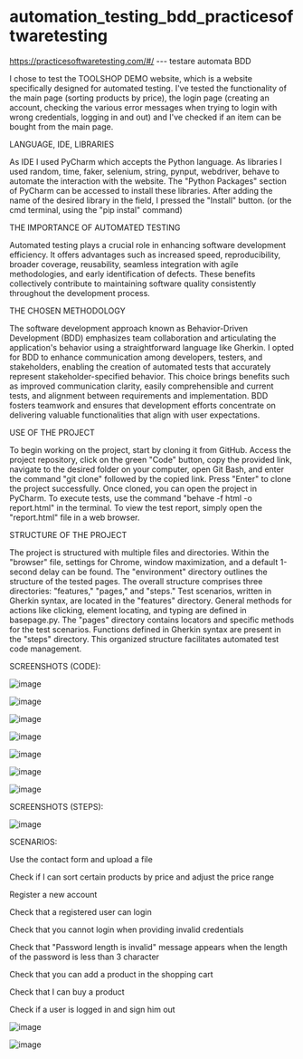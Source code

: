 # automation_testing_bdd_practicesoftwaretesting
https://practicesoftwaretesting.com/#/ --- testare automata BDD


I chose to test the TOOLSHOP DEMO website, which is a website specifically designed for automated testing. I've tested the functionality of the main page (sorting products by price), the login page (creating an account, checking the various error messages when trying to login with wrong credentials, logging in and out) and I've checked if an item can be bought from the main page.

LANGUAGE, IDE, LIBRARIES

As IDE I used PyCharm which accepts the Python language. As libraries I used random, time, faker, selenium, string, pynput, webdriver, behave to automate the interaction with the website. The "Python Packages" section of PyCharm can be accessed to install these libraries. After adding the name of the desired library in the field, I pressed the "Install" button. (or the cmd terminal, using the "pip instal" command)

THE IMPORTANCE OF AUTOMATED TESTING

Automated testing plays a crucial role in enhancing software development efficiency. It offers advantages such as increased speed, reproducibility, broader coverage, reusability, seamless integration with agile methodologies, and early identification of defects. These benefits collectively contribute to maintaining software quality consistently throughout the development process.

THE CHOSEN METHODOLOGY

The software development approach known as Behavior-Driven Development (BDD) emphasizes team collaboration and articulating the application's behavior using a straightforward language like Gherkin. I opted for BDD to enhance communication among developers, testers, and stakeholders, enabling the creation of automated tests that accurately represent stakeholder-specified behavior. This choice brings benefits such as improved communication clarity, easily comprehensible and current tests, and alignment between requirements and implementation. BDD fosters teamwork and ensures that development efforts concentrate on delivering valuable functionalities that align with user expectations.

USE OF THE PROJECT

To begin working on the project, start by cloning it from GitHub. Access the project repository, click on the green "Code" button, copy the provided link, navigate to the desired folder on your computer, open Git Bash, and enter the command "git clone" followed by the copied link. Press "Enter" to clone the project successfully. Once cloned, you can open the project in PyCharm. To execute tests, use the command "behave -f html -o report.html" in the terminal. To view the test report, simply open the "report.html" file in a web browser.

STRUCTURE OF THE PROJECT

The project is structured with multiple files and directories. Within the "browser" file, settings for Chrome, window maximization, and a default 1-second delay can be found. The "environment" directory outlines the structure of the tested pages. The overall structure comprises three directories: "features," "pages," and "steps." Test scenarios, written in Gherkin syntax, are located in the "features" directory. General methods for actions like clicking, element locating, and typing are defined in basepage.py. The "pages" directory contains locators and specific methods for the test scenarios. Functions defined in Gherkin syntax are present in the "steps" directory. This organized structure facilitates automated test code management.

SCREENSHOTS (CODE):

![image](https://github.com/MariusNarcisZelionenchi/automation_testing_bdd_practicesoftwaretesting/assets/123659805/108276b2-a9bc-4efc-aa4f-5b0e69e0b935)

![image](https://github.com/MariusNarcisZelionenchi/automation_testing_bdd_practicesoftwaretesting/assets/123659805/bcf0eb6f-30dd-47ee-9d26-7231ec89ae35)

![image](https://github.com/MariusNarcisZelionenchi/automation_testing_bdd_practicesoftwaretesting/assets/123659805/ae7cc031-3399-469f-99fc-8bbf6658cc2e)

![image](https://github.com/MariusNarcisZelionenchi/automation_testing_bdd_practicesoftwaretesting/assets/123659805/b54d6f49-0eaa-4483-ad0b-bf26ff44e890)

![image](https://github.com/MariusNarcisZelionenchi/automation_testing_bdd_practicesoftwaretesting/assets/123659805/54afa35d-c4f7-4fa3-9cae-df67c44afe6c)

![image](https://github.com/MariusNarcisZelionenchi/automation_testing_bdd_practicesoftwaretesting/assets/123659805/b378c8bb-f990-4ba1-8285-4415a424eec7)

![image](https://github.com/MariusNarcisZelionenchi/automation_testing_bdd_practicesoftwaretesting/assets/123659805/daa71222-6293-49f7-8d32-d7e962f68d64)

SCREENSHOTS (STEPS):

![image](https://github.com/MariusNarcisZelionenchi/automation_testing_bdd_practicesoftwaretesting/assets/123659805/29347492-9857-465f-8144-bbe7b61d291f)


SCENARIOS:

Use the contact form and upload a file

Check if I can sort certain products by price and adjust the price range

Register a new account

Check that a registered user can login

Check that you cannot login when providing invalid credentials

Check that "Password length is invalid" message appears when the length of the password is less than 3 character

Check that you can add a product in the shopping cart

Check that I can buy a product

Check if a user is logged in and sign him out

![image](https://github.com/MariusNarcisZelionenchi/automation_testing_bdd_practicesoftwaretesting/assets/123659805/7aa331d8-8916-4a2d-b58c-007de738fb47)

![image](https://github.com/MariusNarcisZelionenchi/automation_testing_bdd_practicesoftwaretesting/assets/123659805/1a4a989e-efcc-41e2-bb48-7897afcc062f)


